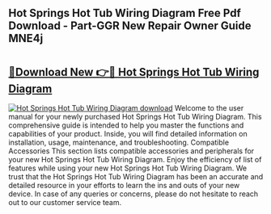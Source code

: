 ## Hot Springs Hot Tub Wiring Diagram Free Pdf Download - Part-GGR New Repair Owner Guide MNE4j

# <h2><a href="http://dfqtkcn.blite.top/?on=Hot+Springs+Hot+Tub+Wiring+Diagram">🔗Download New 👉🔴 Hot Springs Hot Tub Wiring Diagram</a></h2>

[![Hot Springs Hot Tub Wiring Diagram download](https://i.imgur.com/lujVjoI.png)](http://dfqtkcn.blite.top/?on=Hot+Springs+Hot+Tub+Wiring+Diagram)
Welcome to the user manual for your newly purchased Hot Springs Hot Tub Wiring Diagram. This comprehensive guide is intended to help you master the functions and capabilities of your product. Inside, you will find detailed information on installation, usage, maintenance, and troubleshooting. Compatible Accessories This section lists compatible accessories and peripherals for your new Hot Springs Hot Tub Wiring Diagram. Enjoy the efficiency of list of features while using your new Hot Springs Hot Tub Wiring Diagram. We trust that the Hot Springs Hot Tub Wiring Diagram has been an accurate and detailed resource in your efforts to learn the ins and outs of your new device. In case of any queries or concerns, please do not hesitate to reach out to our customer service team.
